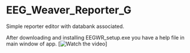# EEG_Weaver_Reporter_G

 Simple reporter editor with databank associated.
 
After downloading and installing EEGWR_setup.exe you have a help file in main window of app.
[![Watch the video](https://drive.google.com/file/d/1mPwuf3SmtbnbzyQVa_Mfyd_6_GgGtV-x/view?usp=sharing)]
